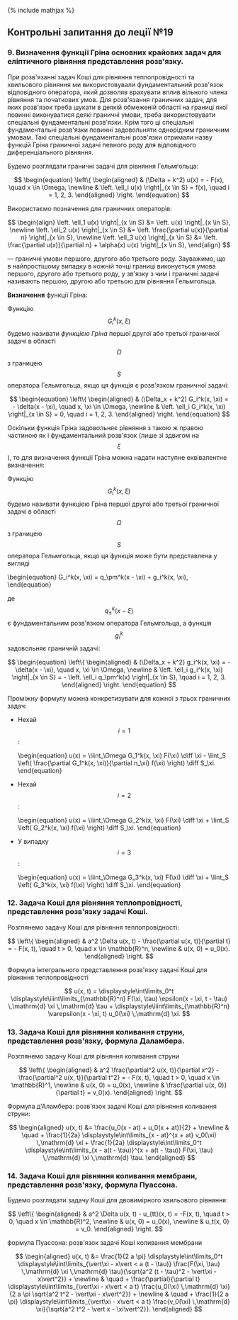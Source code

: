 <!--DEBUG-->

{% include mathjax %}

## Контрольні запитання до леції №19

### 9. Визначення функції Гріна основних крайових задач для еліптичного рівняння представлення розв'язку. 

При розв'язанні задач Коші для рівняння теплопровідності та хвильового рівняння ми використовували фундаментальний розв'язок відповідного оператора, який дозволяв врахувати вплив вільного члена рівняння та початкових умов. Для розв'язання граничних задач, для яких розв'язок треба шукати в деякій обмеженій області на границі якої повинні виконуватися деякі граничні умови, треба використовувати спеціальні фундаментальні розв'язки. Крім того ці спеціальні фундаментальні розв'язки повинні задовольняти однорідним граничним умовам. Такі спеціальні фундаментальні розв'язки отримали назву функцій Гріна граничної задачі певного роду для відповідного диференціального рівняння.

Будемо розглядати граничні задачі для рівняння Гельмгольца:

$$
\begin{equation}
	\left\{
		\begin{aligned}
			& (\Delta + k^2) u(x) = - F(x), \quad x \in \Omega, \newline
			& \left. \ell_i u(x) \right|_{x \in S} = f(x), \quad i = 1, 2, 3.
		\end{aligned}
	\right.
\end{equation}
$$

Використаємо позначення для граничних операторів:

$$
\begin{align}
	\left. \ell_1 u(x) \right|_{x \in S} &= \left. u(x) \right|_{x \in S}, \newline
	\left. \ell_2 u(x) \right|_{x \in S} &= \left. \frac{\partial u(x)}{\partial n} \right|_{x \in S}, \newline
	\left. \ell_3 u(x) \right|_{x \in S} &= \left. \frac{\partial u(x)}{\partial n} + \alpha(x) u(x) \right|_{x \in S},
\end{align}
$$

&mdash; граничні умови першого, другого або третього роду. Зауважимо, що в найпростішому випадку в кожній точці границі виконується умова першого, другого або третього роду, у зв'язку з чим і граничні задачі називають першою, другою або третьою для рівняння Гельмгольца.

**Визначення** функції Гріна:

Функцію $$G_i^k(x, \xi)$$ будемо називати _функцією Гріна_ першої другої або третьої граничної задачі в області $$\Omega$$ з границею $$S$$ оператора Гельмгольца, якщо ця функція є розв'язком граничної задачі:

$$
\begin{equation}
	\left\{
		\begin{aligned}
			& (\Delta_x + k^2) G_i^k(x, \xi) = - \delta(x - \xi), \quad x, \xi \in \Omega, \newline
			& \left. \ell_i G_i^k(x, \xi) \right|_{x \in S} = 0, \quad i = 1, 2, 3.
		\end{aligned}
	\right.
\end{equation}
$$

Оскільки функція Гріна задовольняє рівняння з такою ж правою частиною як і фундаментальний розв'язок (лише зі здвигом на $$\xi$$), то для визначення функції Гріна можна надати наступне еквівалентне визначення:

Функцію $$G_i^k(x, \xi)$$ будемо називати функцією Гріна першої другої або третьої граничної задачі в області $$\Omega$$ з границею $$S$$ оператора Гельмгольца, якщо ця функція  може бути представлена у вигляді

\begin{equation}
	G_i^k(x, \xi) = q_\pm^k(x - \xi) + g_i^k(x, \xi),
\end{equation}

де $$q_\pm^k(x - \xi)$$ є фундаментальним розв'язком оператора Гельмгольца, а функція $$g_i^k$$ задовольняє граничній задачі: 

$$
\begin{equation}
	\left\{
		\begin{aligned}
			& (\Delta_x + k^2) g_i^k(x, \xi) = - \delta(x - \xi), \quad x, \xi \in \Omega, \newline
			& \left. \ell_i g_i^k(x, \xi) \right|_{x \in S} = - \left. \ell_i q_\pm^k(x) \right|_{x \in S}, \quad i = 1, 2, 3.
		\end{aligned}
	\right.
\end{equation}
$$

Проміжну формулу можна конкретизувати для кожної з трьох граничних задач:

- Нехай $$i = 1$$:

	\begin{equation}
		u(x) = \Iiint_\Omega G_1^k(x, \xi) F(\xi) \diff \xi - \Iint_S \left( \frac{\partial G_1^k(x, \xi)}{\partial n_\xi} f(\xi) \right) \diff S_\xi.
	\end{equation}

- Нехай $$i = 2$$:

	\begin{equation}
		u(x) = \Iiint_\Omega G_2^k(x, \xi) F(\xi) \diff \xi + \Iint_S \left( G_2^k(x, \xi) f(\xi) \right) \diff S_\xi.
	\end{equation}

- У випадку $$i = 3$$:
	
	\begin{equation}
		u(x) = \Iiint_\Omega G_3^k(x, \xi) F(\xi) \diff \xi + \Iint_S \left( G_3^k(x, \xi) f(\xi) \right) \diff S_\xi.
	\end{equation}


### 12. Задача Коші для рівняння теплопровідності, представлення розв'язку задачі Коші.

Розглянемо задачу Коші для рівняння теплопровідності:

$$
\left\{
	\begin{aligned}
		& a^2 \Delta u(x, t) - \frac{\partial u(x, t)}{\partial t} = - F(x, t), \quad t > 0, \quad x \in \mathbb{R}^n, \newline
		& u(x, 0) = u_0(x).
	\end{aligned}
\right.
$$

Формула інтегрального представлення розв'язку задачі Коші для рівняння теплопровідності

$$
u(x, t) = \displaystyle\int\limits_0^t \displaystyle\iiint\limits_{\mathbb{R}^n} F(\xi, \tau) \epsilon(x - \xi, t - \tau) \,\mathrm{d} \xi \,\mathrm{d} \tau + \displaystyle\iiint\limits_{\mathbb{R}^n} \varepsilon(x - \xi, t) u_0(\xi) \,\mathrm{d} \xi.
$$

### 13. Задача Коші для рівняння коливання струни, представлення розв'язку, формула Даламбера.

Розглянемо задачу Коші для рівняння коливання струни

$$
\left\{
	\begin{aligned}
		& a^2 \frac{\partial^2 u(x, t)}{\partial x^2} - \frac{\partial^2 u(x, t)}{\partial t^2} = - F(x, t), \quad t > 0, \quad x \in \mathbb{R}^1, \newline
		& u(x, 0) = u_0(x), \newline
		& \frac{\partial u(x, 0)}{\partial t} = v_0(x).
	\end{aligned}
\right.
$$

Формула д'Аламбера: розв'язок задачі Коші для рівняння коливання струни:

$$
\begin{aligned}
	u(x, t) &= \frac{u_0(x - at) + u_0(x + at)}{2} + \newline
	& \quad + \frac{1}{2a} \displaystyle\int\limits_{x - at}^{x + at} v_0(\xi) \,\mathrm{d} \xi + \frac{1}{2a} \displaystyle\int\limits_0^t \displaystyle\int\limits_{x - a(t - \tau)}^{x + a(t - \tau)} F(\xi, \tau) \,\mathrm{d} \xi \,\mathrm{d} \tau.
\end{aligned}
$$

### 14. Задача Коші для рівняння коливання мембрани, представлення розв'язку, формула Пуассона.

Будемо розглядати задачу Коші для двовимірного хвильового рівняння:

$$
\left\{
	\begin{aligned}
		& a^2 \Delta u(x, t) - u_{tt}(x, t) = -F(x, t), \quad t > 0, \quad x \in \mathbb{R}^2, \newline
		& u(x, 0) = u_0(x), \newline
		& u_t(x, 0) = v_0.
	\end{aligned}
\right.
$$

формула Пуассона: розв'язок задачі Коші коливання мембрани

$$
\begin{aligned}
	u(x, t) &= \frac{1}{2 a \pi} \displaystyle\int\limits_0^t \displaystyle\iint\limits_{\vert\xi - x\vert < a (t - \tau)} \frac{F(\xi, \tau) \,\mathrm{d} \xi \,\mathrm{d} \tau}{\sqrt{a^2 (t - \tau)^2 - \vert\xi - x\vert^2}} + \newline
	& \quad + \frac{\partial}{\partial t} \displaystyle\iint\limits_{\vert\xi - x\vert < a t} \frac{u_0(\xi) \,\mathrm{d} \xi}{2 a \pi \sqrt{a^2 t^2 - \vert\xi - x\vert^2}} + \newline
	& \quad + \frac{1}{2 a \pi} \displaystyle\iint\limits_{\vert\xi - x\vert < a t} \frac{v_0(\xi) \,\mathrm{d} \xi}{\sqrt{a^2 t^2 - \vert x - \xi\vert^2}}.
\end{aligned}
$$
